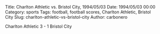 Title: Charlton Athletic vs. Bristol City, 1994/05/03
Date: 1994/05/03 00:00
Category: sports
Tags: football, football scores, Charlton Athletic, Bristol City
Slug: charlton-athletic-vs-bristol-city
Author: carbonero


Charlton Athletic 3 - 1 Bristol City
